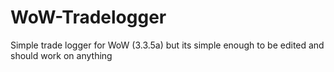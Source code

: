 # WoW-Tradelogger
Simple trade logger for WoW (3.3.5a) but its simple enough to be edited and should work on anything
